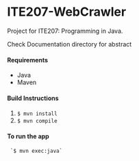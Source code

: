 # ITE207-WebCrawler

Project for ITE207: Programming in Java.

Check Documentation directory for abstract

#### Requirements
  - Java 
  - Maven


####  Build Instructions
  1. `$ mvn install`
  2. `$ mvn compile`


#### To run the app
     `$ mvn exec:java`
